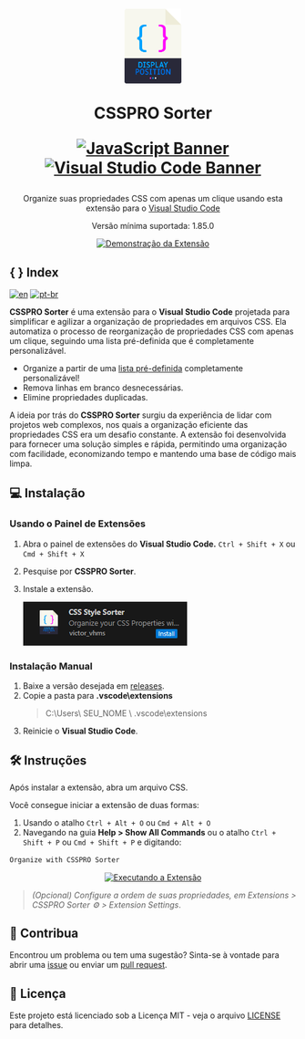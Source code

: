 <div align="center">
<h1>
<a href="#"><img src="https://github.com/victorhmszzero/CSSPRO-Sorter/blob/main/assets/csspro-sorter-icon.png?raw=true" alt="Logo" width="20%"></a>

<b>CSSPRO Sorter</b>

[![JavaScript Banner](https://img.shields.io/badge/JavaScript-F7DF1E?style=for-the-badge&logo=javascript&logoColor=black)](#)
[![Visual Studio Code Banner](https://img.shields.io/badge/VSCode-0078D4?style=for-the-badge&logo=visual%20studio%20code&logoColor=white)](#)

</h1>

<p>Organize suas propriedades CSS com apenas um clique usando esta extensão para o <a href="https://code.visualstudio.com">Visual Studio Code</a></p>
<p>Versão mínima suportada: 1.85.0</p>

<a href="#"><img src="https://github.com/victorhmszzero/CSSPRO-Sorter/blob/main/assets/preview-ctrl-alt-o.gif?raw=true" alt="Demonstração da Extensão"></a>

</div>

## { } Index

[![en](https://img.shields.io/badge/lang-en-red.svg)](https://https://github.com/victorhmszzero/CSSPRO-Sorter)
[![pt-br](https://img.shields.io/badge/lang-pt--br-green.svg)](https://https://github.com/victorhmszzero/CSSPRO-Sorter/blob/main/README.pt-br.md)

**CSSPRO Sorter** é uma extensão para o **Visual Studio Code** projetada para simplificar e agilizar a organização de propriedades em arquivos CSS. Ela automatiza o processo de reorganização de propriedades CSS com apenas um clique, seguindo uma lista pré-definida que é completamente personalizável.

- Organize a partir de uma [lista pré-definida](https://https://github.com/victorhmszzero/CSSPRO-Sorter/blob/main/orderList.js) completamente personalizável!
- Remova linhas em branco desnecessárias.
- Elimine propriedades duplicadas.

A ideia por trás do **CSSPRO Sorter** surgiu da experiência de lidar com projetos web complexos, nos quais a organização eficiente das propriedades CSS era um desafio constante. A extensão foi desenvolvida para fornecer uma solução simples e rápida, permitindo uma organização com facilidade, economizando tempo e mantendo uma base de código mais limpa.

## 💻 Instalação

### Usando o Painel de Extensões

1. Abra o painel de extensões do **Visual Studio Code.** `Ctrl + Shift + X` ou `Cmd + Shift + X`
2. Pesquise por **CSSPRO Sorter**.
3. Instale a extensão.

   [![Instalar Extensão](assets/install-button.png)](#)

### Instalação Manual

1. Baixe a versão desejada em [releases](https://https://github.com/victorhmszzero/CSSPRO-Sorter/releases).
2. Copie a pasta para **.vscode\extensions**
   > C:\Users\ SEU_NOME \ .vscode\extensions
3. Reinicie o **Visual Studio Code**.

## 🛠 Instruções

Após instalar a extensão, abra um arquivo CSS.

Você consegue iniciar a extensão de duas formas:

1. Usando o atalho `Ctrl + Alt + O` ou `Cmd + Alt + O`
2. Navegando na guia **Help > Show All Commands** ou o atalho `Ctrl + Shift + P` ou `Cmd + Shift + P` e digitando:

```txt
Organize with CSSPRO Sorter
```

<div align="center">

[![Executando a Extensão](https://github.com/victorhmszzero/CSSPRO-Sorter/blob/main/assets/preview-ctrl-shift-p.gif?raw=true)](#)

</div>

> _(Opcional) Configure a ordem de suas propriedades, em Extensions > CSSPRO Sorter ⚙ > Extension Settings_.

## 🤝 Contribua

Encontrou um problema ou tem uma sugestão? Sinta-se à vontade para abrir uma [issue](https://https://github.com/victorhmszzero/CSSPRO-Sorter/issues) ou enviar um [pull request](https://https://github.com/victorhmszzero/CSSPRO-Sorter/pulls).

## 📌 Licença

Este projeto está licenciado sob a Licença MIT - veja o arquivo [LICENSE](https://https://github.com/victorhmszzero/CSSPRO-Sorter/blob/main/LICENSE) para detalhes.
